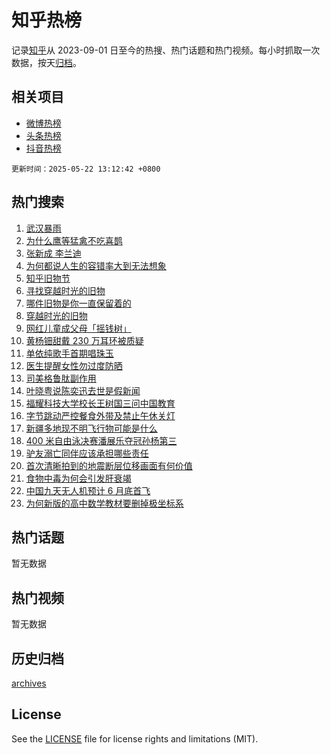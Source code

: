 # 知乎热榜

记录[知乎](https://www.zhihu.com/)从 2023-09-01 日至今的热搜、热门话题和热门视频。每小时抓取一次数据，按天[归档](archives)。

## 相关项目

- [微博热榜](https://github.com/hotarchive/weibo)
- [头条热榜](https://github.com/hotarchive/toutiao)
- [抖音热榜](https://github.com/hotarchive/douyin)


`更新时间：2025-05-22 13:12:42 +0800`

## 热门搜索

1. [武汉暴雨](https://www.zhihu.com/search?q=%E6%AD%A6%E6%B1%89%E6%9A%B4%E9%9B%A8)
1. [为什么鹰等猛禽不吃喜鹊](https://www.zhihu.com/search?q=%E4%B8%BA%E4%BB%80%E4%B9%88%E9%B9%B0%E7%AD%89%E7%8C%9B%E7%A6%BD%E4%B8%8D%E5%90%83%E5%96%9C%E9%B9%8A)
1. [张新成 李兰迪](https://www.zhihu.com/search?q=%E5%BC%A0%E6%96%B0%E6%88%90%20%E6%9D%8E%E5%85%B0%E8%BF%AA)
1. [为何都说人生的容错率大到无法想象](https://www.zhihu.com/search?q=%E4%B8%BA%E4%BD%95%E9%83%BD%E8%AF%B4%E4%BA%BA%E7%94%9F%E7%9A%84%E5%AE%B9%E9%94%99%E7%8E%87%E5%A4%A7%E5%88%B0%E6%97%A0%E6%B3%95%E6%83%B3%E8%B1%A1)
1. [知乎旧物节](https://www.zhihu.com/search?q=%E7%9F%A5%E4%B9%8E%E6%97%A7%E7%89%A9%E8%8A%82)
1. [寻找穿越时光的旧物](https://www.zhihu.com/search?q=%E5%AF%BB%E6%89%BE%E7%A9%BF%E8%B6%8A%E6%97%B6%E5%85%89%E7%9A%84%E6%97%A7%E7%89%A9)
1. [哪件旧物是你一直保留着的](https://www.zhihu.com/search?q=%E5%93%AA%E4%BB%B6%E6%97%A7%E7%89%A9%E6%98%AF%E4%BD%A0%E4%B8%80%E7%9B%B4%E4%BF%9D%E7%95%99%E7%9D%80%E7%9A%84)
1. [穿越时光的旧物](https://www.zhihu.com/search?q=%E7%A9%BF%E8%B6%8A%E6%97%B6%E5%85%89%E7%9A%84%E6%97%A7%E7%89%A9)
1. [网红儿童成父母「摇钱树」](https://www.zhihu.com/search?q=%E7%BD%91%E7%BA%A2%E5%84%BF%E7%AB%A5%E6%88%90%E7%88%B6%E6%AF%8D%E3%80%8C%E6%91%87%E9%92%B1%E6%A0%91%E3%80%8D)
1. [黄杨钿甜戴 230 万耳环被质疑](https://www.zhihu.com/search?q=%E9%BB%84%E6%9D%A8%E9%92%BF%E7%94%9C%E6%88%B4%20230%20%E4%B8%87%E8%80%B3%E7%8E%AF%E8%A2%AB%E8%B4%A8%E7%96%91)
1. [单依纯歌手首期唱珠玉](https://www.zhihu.com/search?q=%E5%8D%95%E4%BE%9D%E7%BA%AF%E6%AD%8C%E6%89%8B%E9%A6%96%E6%9C%9F%E5%94%B1%E7%8F%A0%E7%8E%89)
1. [医生提醒女性勿过度防晒](https://www.zhihu.com/search?q=%E5%8C%BB%E7%94%9F%E6%8F%90%E9%86%92%E5%A5%B3%E6%80%A7%E5%8B%BF%E8%BF%87%E5%BA%A6%E9%98%B2%E6%99%92)
1. [司美格鲁肽副作用](https://www.zhihu.com/search?q=%E5%8F%B8%E7%BE%8E%E6%A0%BC%E9%B2%81%E8%82%BD%E5%89%AF%E4%BD%9C%E7%94%A8)
1. [叶晓粤说陈奕迅去世是假新闻](https://www.zhihu.com/search?q=%E5%8F%B6%E6%99%93%E7%B2%A4%E8%AF%B4%E9%99%88%E5%A5%95%E8%BF%85%E5%8E%BB%E4%B8%96%E6%98%AF%E5%81%87%E6%96%B0%E9%97%BB)
1. [福耀科技大学校长王树国三问中国教育](https://www.zhihu.com/search?q=%E7%A6%8F%E8%80%80%E7%A7%91%E6%8A%80%E5%A4%A7%E5%AD%A6%E6%A0%A1%E9%95%BF%E7%8E%8B%E6%A0%91%E5%9B%BD%E4%B8%89%E9%97%AE%E4%B8%AD%E5%9B%BD%E6%95%99%E8%82%B2)
1. [字节跳动严控餐食外带及禁止午休关灯](https://www.zhihu.com/search?q=%E5%AD%97%E8%8A%82%E8%B7%B3%E5%8A%A8%E4%B8%A5%E6%8E%A7%E9%A4%90%E9%A3%9F%E5%A4%96%E5%B8%A6%E5%8F%8A%E7%A6%81%E6%AD%A2%E5%8D%88%E4%BC%91%E5%85%B3%E7%81%AF)
1. [新疆多地现不明飞行物可能是什么](https://www.zhihu.com/search?q=%E6%96%B0%E7%96%86%E5%A4%9A%E5%9C%B0%E7%8E%B0%E4%B8%8D%E6%98%8E%E9%A3%9E%E8%A1%8C%E7%89%A9%E5%8F%AF%E8%83%BD%E6%98%AF%E4%BB%80%E4%B9%88)
1. [400 米自由泳决赛潘展乐夺冠孙杨第三](https://www.zhihu.com/search?q=400%20%E7%B1%B3%E8%87%AA%E7%94%B1%E6%B3%B3%E5%86%B3%E8%B5%9B%E6%BD%98%E5%B1%95%E4%B9%90%E5%A4%BA%E5%86%A0%E5%AD%99%E6%9D%A8%E7%AC%AC%E4%B8%89)
1. [驴友溺亡同伴应该承担哪些责任](https://www.zhihu.com/search?q=%E9%A9%B4%E5%8F%8B%E6%BA%BA%E4%BA%A1%E5%90%8C%E4%BC%B4%E5%BA%94%E8%AF%A5%E6%89%BF%E6%8B%85%E5%93%AA%E4%BA%9B%E8%B4%A3%E4%BB%BB)
1. [首次清晰拍到的地震断层位移画面有何价值](https://www.zhihu.com/search?q=%E9%A6%96%E6%AC%A1%E6%B8%85%E6%99%B0%E6%8B%8D%E5%88%B0%E7%9A%84%E5%9C%B0%E9%9C%87%E6%96%AD%E5%B1%82%E4%BD%8D%E7%A7%BB%E7%94%BB%E9%9D%A2%E6%9C%89%E4%BD%95%E4%BB%B7%E5%80%BC)
1. [食物中毒为何会引发肝衰竭](https://www.zhihu.com/search?q=%E9%A3%9F%E7%89%A9%E4%B8%AD%E6%AF%92%E4%B8%BA%E4%BD%95%E4%BC%9A%E5%BC%95%E5%8F%91%E8%82%9D%E8%A1%B0%E7%AB%AD)
1. [中国九天无人机预计 6 月底首飞](https://www.zhihu.com/search?q=%E4%B8%AD%E5%9B%BD%E4%B9%9D%E5%A4%A9%E6%97%A0%E4%BA%BA%E6%9C%BA%E9%A2%84%E8%AE%A1%206%20%E6%9C%88%E5%BA%95%E9%A6%96%E9%A3%9E)
1. [为何新版的高中数学教材要删掉极坐标系](https://www.zhihu.com/search?q=%E4%B8%BA%E4%BD%95%E6%96%B0%E7%89%88%E7%9A%84%E9%AB%98%E4%B8%AD%E6%95%B0%E5%AD%A6%E6%95%99%E6%9D%90%E8%A6%81%E5%88%A0%E6%8E%89%E6%9E%81%E5%9D%90%E6%A0%87%E7%B3%BB)

## 热门话题

暂无数据

## 热门视频

暂无数据

## 历史归档

[archives](archives)

## License

See the [LICENSE](LICENSE) file for license rights and limitations (MIT).
